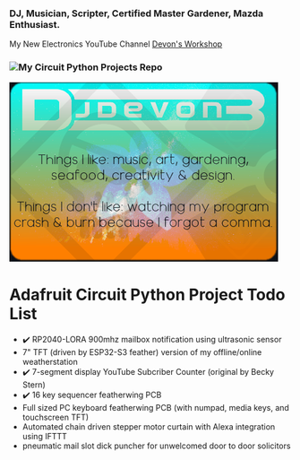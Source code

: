 ### DJ, Musician, Scripter, Certified Master Gardener, Mazda Enthusiast.
My New Electronics YouTube Channel [Devon's Workshop](https://www.youtube.com/channel/UCx9Em9JRQ8XkFHKhqQ_Sr8w)

### ![My Circuit Python Projects Repo](https://github.com/DJDevon3/My_Circuit_Python_Projects)
![](https://raw.githubusercontent.com/DJDevon3/DJDevon3/main/GitHub_BG.png)

# Adafruit Circuit Python Project Todo List
- ✔️ RP2040-LORA 900mhz mailbox notification using ultrasonic sensor
- 7" TFT (driven by ESP32-S3 feather) version of my offline/online weatherstation
- ✔️ 7-segment display YouTube Subcriber Counter (original by Becky Stern)
- ✔️ 16 key sequencer featherwing PCB
- Full sized PC keyboard featherwing PCB (with numpad, media keys, and touchscreen TFT)
- Automated chain driven stepper motor curtain with Alexa integration using IFTTT
- pneumatic mail slot dick puncher for unwelcomed door to door solicitors

<!--
**DJDevon3/DJDevon3** is a ✨ _special_ ✨ repository because its `README.md` (this file) appears on your GitHub profile.

Here are some ideas to get you started:

- 🔭 I’m currently working on ...
- 🌱 I’m currently learning ...
- 👯 I’m looking to collaborate on ...
- 🤔 I’m looking for help with ...
- 💬 Ask me about ...
- 📫 How to reach me: ...
- 😄 Pronouns: ...
- ⚡ Fun fact: ...
-->
